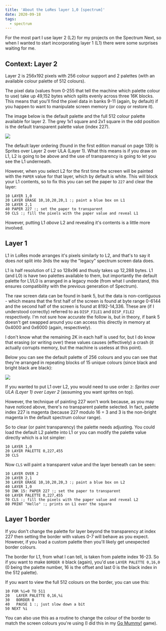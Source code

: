 ```yaml
---
title: 'About the LoRes layer 1,0 [spectrum]'
date: 2020-09-18
tags:
  - spectrum
---
```


For the most part I use layer 2 (L2) for my projects on the Spectrum Next, so when I wanted to start incorporating layer 1 (L1) there were some surprises waiting for me.

<!--more-->

## Context: Layer 2

Layer 2 is 256x192 pixels with 256 colour support and 2 palettes (with an available colour palette of 512 colours).

The pixel data (values from 0-255 that tell the machine which palette colour to use) take up 49,152 bytes which splits evenly across three 16K blocks. This means that you'll find the pixel data in banks 9-11 (again, by default) if you happen to want to manipulate screen memory (or copy or restore it).

The image below is the default palette and the full 512 colour palette available for layer 2. The grey 1x1 square and 2x1 square in the odd position is the default transparent palette value (index 227).

![](/images/spectrum/l2-colour.png)

The default layer ordering (found in the first edition manual on page 139) is Sprites over Layer 2 over ULA (Layer 1). What this means is if you draw on L1, L2 is going to be above and the use of transparency is going to let you see the L1 underneath.

However, when you select L2 for the first time the screen will be painted with the `PAPER` value for that layer, which by default is white. This will block your L1 contents, so to fix this you can set the paper to `227` and clear the layer:

```nextbasic
10 LAYER 1,0
20 LAYER ERASE 10,10,20,20,1 :; paint a blue box on L1
30 LAYER 2,1
40 PAPER 227 :; set the paper to transparent
50 CLS :; fill the pixels with the paper value and reveal L1
```

However, putting L1 _above_ L2 and revealing it's contents is a little more involved.

## Layer 1

L1 in LoRes mode arranges it's pixels similarly to L2, and that's to say it does _not_ split into 3rds the way the "legacy" spectrum screen data does.

L1 is half resolution of L2 so 128x96 and thusly takes up 12,288 bytes. L1 (and L0) is have two palettes available to them, but importantly the default palette for L1/L0 is arranged in a legacy mode (from what I understand, this ensures compatibility with the previous generation of Spectrum).

The raw screen data can be found in bank 5, but the data is non-contiguous - which means that the first half of the screen is found at byte range 0-6144 and the second half of the screen is found at 8192-14,336. These are (if I understood correctly) referred to as `DISP_FILE1` and `DISP_FILE2` respectively. I'm not sure how accurate the follow is, but in theory, if bank 5 doesn't get swapped around you can access this directly in memory at 0x4000 and 0x6000 (again, respectively).

I don't know what the remaining 2K in each half is used for, but I do know that erasing (or writing over) these values causes (effectively) a crash (it actually corrupts memory, but the machine is useless at this point).

Below you can see the default palette of 256 colours and you can see that they're arranged in repeating blocks of 15 unique colours (since black and bright black are black):

![](/images/spectrum/l0-colour.png)

If you wanted to put L1 over L2, you would need to use order `2`: _Sprites over ULA (Layer 1) over Layer 2_ (assuming you want sprites on top).

However, the technique of painting 227 won't work because, as you may have noticed above, there's no transparent palette selected. In fact, palette index 227 is magenta (because 227 modulo 16 = 3 and 3 is the non-bright magenta in the default spectrum colour range).

So to clear (or paint transparency) the palette needs adjusting. You could load the default L2 palette into L1 or you can modify the palette value directly which is a lot simpler:

```nextbasic
10 LAYER 1,0
20 LAYER PALETTE 0,227,455
30 CLS
```

Now `CLS` will paint a transparent value and the layer beneath can be seen:

```nextbasic
10 LAYER OVER 2
20 LAYER 2,1
30 LAYER ERASE 10,10,20,20,3 :; paint a blue box on L2
40 LAYER 1,0
50 INK 15: PAPER 227 :; set the paper to transparent
60 LAYER PALETTE 0,227,455
70 CLS :; fill the pixels with the paper value and reveal L2
80 PRINT "Hello" :; prints on L1 over the square
```

## Layer 1 border

If you don't change the palette for layer beyond the transparency at index 227 then setting the border with values 0-7 will behave as you expect. However, if you load a custom palette then you'll likely get unexpected border colours.

The border for L1, from what I can tell, is taken from palette index 16-23. So if you want to make `BORDER 0` black (again), you'd use `LAYER PALETTE 0,16,0` (0 being the palette number, 16 is the offset and last 0 is the black index in the 512 palette).

If you want to view the full 512 colours on the border, you can use this:

```nextbasic
10 FOR %i=0 TO 511
20   LAYER PALETTE 0,16,%i
30   BORDER 0
40   PAUSE 1 :; just slow down a bit
50 NEXT %i
```

You can also use this as a routine to change the colour of the border to match the screen colours you're using (I did this in my [Go Mummy!](https://remysharp.itch.io/go-mummy) game).
